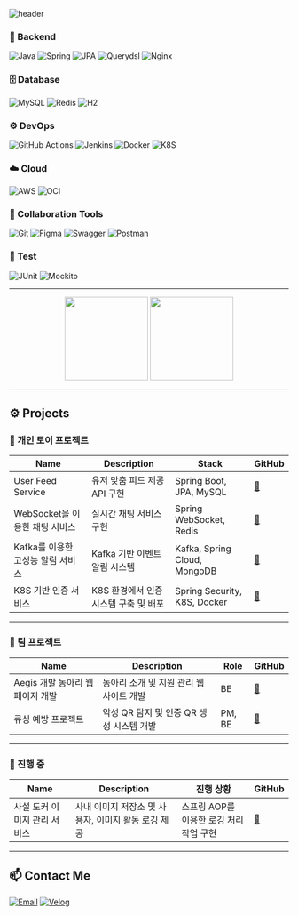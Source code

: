 ![header](https://capsule-render.vercel.app/api?type=wave&color=auto&height=300&section=header&text=HARVEY&fontSize=90&desc=Minseok's%20GitHub%20Profile&descAlignY=65&descAlign=62)

### 🧰 Backend
![Java](https://img.shields.io/badge/Java-007396?style=for-the-badge&logo=java&logoColor=white)
![Spring](https://img.shields.io/badge/Spring-6DB33F?style=for-the-badge&logo=spring&logoColor=white)
![JPA](https://img.shields.io/badge/JPA-59666C?style=for-the-badge&logo=hibernate&logoColor=white)
![Querydsl](https://img.shields.io/badge/Querydsl-009688?style=for-the-badge)
![Nginx](https://img.shields.io/badge/Nginx-009639?style=for-the-badge&logo=nginx&logoColor=white)

### 🗄️ Database
![MySQL](https://img.shields.io/badge/MySQL-4479A1?style=for-the-badge&logo=mysql&logoColor=white)
![Redis](https://img.shields.io/badge/Redis-DC382D?style=for-the-badge&logo=redis&logoColor=white)
![H2](https://img.shields.io/badge/H2-1F92B9?style=for-the-badge&logo=h2&logoColor=white)

### ⚙️ DevOps
![GitHub Actions](https://img.shields.io/badge/GitHub%20Actions-2088FF?style=for-the-badge&logo=githubactions&logoColor=white)
![Jenkins](https://img.shields.io/badge/Jenkins-D24939?style=for-the-badge&logo=jenkins&logoColor=white)
![Docker](https://img.shields.io/badge/Docker-2496ED?style=for-the-badge&logo=docker&logoColor=white)
![K8S](https://img.shields.io/badge/Kubernetes-326CE5?style=for-the-badge&logo=kubernetes&logoColor=white)

### ☁️ Cloud
![AWS](https://img.shields.io/badge/AWS-232F3E?style=for-the-badge&logo=amazonaws&logoColor=white)
![OCI](https://img.shields.io/badge/Oracle%20Cloud%20Infrastructure-F80000?style=for-the-badge&logo=oracle&logoColor=white)

### 🤝 Collaboration Tools
![Git](https://img.shields.io/badge/Git-F05032?style=for-the-badge&logo=git&logoColor=white)
![Figma](https://img.shields.io/badge/Figma-F24E1E?style=for-the-badge&logo=figma&logoColor=white)
![Swagger](https://img.shields.io/badge/Swagger-85EA2D?style=for-the-badge&logo=swagger&logoColor=black)
![Postman](https://img.shields.io/badge/Postman-FF6C37?style=for-the-badge&logo=postman&logoColor=white)

### 🧪 Test
![JUnit](https://img.shields.io/badge/JUnit-25A162?style=for-the-badge&logo=junit5&logoColor=white)
![Mockito](https://img.shields.io/badge/Mockito-45B8D8?style=for-the-badge)

---

<div align="center">
  <img src="https://github-readme-stats.vercel.app/api?username=mayfifth99&show_icons=true" height="150"/>
  <img src="http://mazassumnida.wtf/api/generate_badge?boj=alstjr971" height="150"/>
</div>

---

## ⚙️ Projects

### 🧪 개인 토이 프로젝트

| Name                                | Description                                 | Stack                         | GitHub |
|-------------------------------------|---------------------------------------------|-------------------------------|--------|
| User Feed Service                   | 유저 맞춤 피드 제공 API 구현                 | Spring Boot, JPA, MySQL       | [🔗](https://github.com/MAYFIFTH99/twitter) |
| WebSocket을 이용한 채팅 서비스      | 실시간 채팅 서비스 구현                     | Spring WebSocket, Redis       | [🔗](https://github.com/MAYFIFTH99/websocket) |
| Kafka를 이용한 고성능 알림 서비스   | Kafka 기반 이벤트 알림 시스템               | Kafka, Spring Cloud, MongoDB  | [🔗](https://github.com/MAYFIFTH99/kafka-notification) |
| K8S 기반 인증 서비스                | K8S 환경에서 인증 시스템 구축 및 배포        | Spring Security, K8S, Docker  | [🔗](https://github.com/MAYFIFTH99/k8s-auth) |

---

### 👥 팀 프로젝트

| Name                                | Description                                  | Role         | GitHub |
|-------------------------------------|----------------------------------------------|--------------|--------|
| Aegis 개발 동아리 웹 페이지 개발        | 동아리 소개 및 지원 관리 웹사이트 개발        | BE           | [🔗](https://github.com/MAYFIFTH99/aegis-server) |
| 큐싱 예방 프로젝트                  | 악성 QR 탐지 및 인증 QR 생성 시스템 개발      | PM, BE       | [🔗](https://github.com/MAYFIFTH99/QRust-BE) |

---

### 🔧 진행 중

| Name                              | Description                                     | 진행 상황         | GitHub |
|-----------------------------------|-------------------------------------------------|-------------------|--------|
| 사설 도커 이미지 관리 서비스     | 사내 이미지 저장소 및 사용자, 이미지 활동 로깅 제공 | 스프링 AOP를 이용한 로깅 처리 작업 구현 | [🔗](https://github.com/MAYFIFTH99/docker-registry) |

---

## 📫 Contact Me

[![Email](https://img.shields.io/badge/Email-alstjr971@naver.com-blue?style=flat&logo=maildotru&logoColor=white)](mailto:alstjr971@naver.com)
[![Velog](https://img.shields.io/badge/Velog-20C997?style=flat&logo=velog&logoColor=white)](https://velog.io/@alstjr971/posts)
